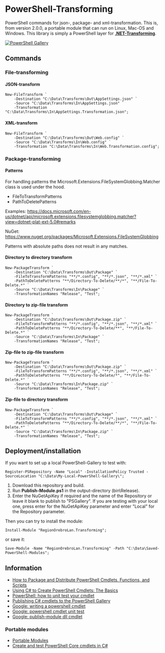 # PowerShell-Transforming

PowerShell commands for json-, package- and xml-transformation. This is, from version 2.0.0, a portable module that can run on Linux, Mac-OS and Windows. This library is simply a PowerShell layer for [**.NET-Transforming**](https://github.com/RegionOrebroLan/.NET-Transforming/).

[![PowerShell Gallery](https://img.shields.io/powershellgallery/v/RegionOrebroLan.Transforming.svg?label=PowerShell%20Gallery)](https://www.powershellgallery.com/packages/RegionOrebroLan.Transforming/)

## Commands

### File-transforming

#### JSON-transform

    New-FileTransform `
        -Destination "C:\Data\Transforms\Out\AppSettings.json" `
        -Source "C:\Data\Transforms\In\AppSettings.json" `
        -Transformation "C:\Data\Transforms\In\AppSettings.Transformation.json";

#### XML-transform

    New-FileTransform `
        -Destination "C:\Data\Transforms\Out\Web.config" `
        -Source "C:\Data\Transforms\In\Web.config" `
        -Transformation "C:\Data\Transforms\In\Web.Transformation.config";

### Package-transforming

#### Patterns

For handling patterns the Microsoft.Extensions.FileSystemGlobbing.Matcher class is used under the hood.

- FileToTransformPatterns
- PathToDeletePatterns

Examples: https://docs.microsoft.com/en-us/dotnet/api/microsoft.extensions.filesystemglobbing.matcher?view=dotnet-plat-ext-5.0#remarks

NuGet: https://www.nuget.org/packages/Microsoft.Extensions.FileSystemGlobbing

Patterns with absolute paths does not result in any matches.

#### Directory to directory transform

    New-PackageTransform `
        -Destination "C:\Data\Transforms\Out\Package" `
        -FileToTransformPatterns "**/*.config", "**/*.json", "**/*.xml" `
        -PathToDeletePatterns "**/Directory-To-Delete/**/*", "**/File-To-Delete.*" `
        -Source "C:\Data\Transforms\In\Package" `
        -TransformationNames "Release", "Test";

#### Directory to zip-file transform

    New-PackageTransform `
        -Destination "C:\Data\Transforms\Out\Package.zip" `
        -FileToTransformPatterns "**/*.config", "**/*.json", "**/*.xml" `
        -PathToDeletePatterns "**/Directory-To-Delete/**", "**/File-To-Delete.*" `
        -Source "C:\Data\Transforms\In\Package" `
        -TransformationNames "Release", "Test";

#### Zip-file to zip-file transform

    New-PackageTransform `
        -Destination "C:\Data\Transforms\Out\Package.zip" `
        -FileToTransformPatterns "**/*.config", "**/*.json", "**/*.xml" `
        -PathToDeletePatterns "**/Directory-To-Delete/*", "**/File-To-Delete.*" `
        -Source "C:\Data\Transforms\In\Package.zip" `
        -TransformationNames "Release", "Test";

#### Zip-file to directory transform

    New-PackageTransform `
        -Destination "C:\Data\Transforms\Out\Package" `
        -FileToTransformPatterns "**/*.config", "**/*.json", "**/*.xml" `
        -PathToDeletePatterns "**/Directory-To-Delete/**/*", "**/File-To-Delete.*" `
        -Source "C:\Data\Transforms\In\Package.zip" `
        -TransformationNames "Release", "Test";

## Deployment/installation

If you want to set up a local PowerShell-Gallery to test with:

    Register-PSRepository -Name "Local" -InstallationPolicy Trusted -SourceLocation "C:\Data\My-Local-PowerShell-Gallery\";

1. Download this repository and build.
2. Run **Publish-Module.ps1** in the output-directory (bin\Release).
3. Enter the NuGetApiKey if required and the name of the Repository or leave it blank to publish to "PSGallery". If you are testing with your local one, press enter for the NuGetApiKey parameter and enter "Local" for the Repository parameter.

Then you can try to install the module:

    Install-Module "RegionOrebroLan.Transforming";

or save it:

    Save-Module -Name "RegionOrebroLan.Transforming" -Path "C:\Data\Saved-PowerShell-Modules";

## Information

- [How to Package and Distribute PowerShell Cmdlets, Functions, and Scripts](http://get-powershell.com/post/2011/04/04/How-to-Package-and-Distribute-PowerShell-Cmdlets-Functions-and-Scripts.aspx)
- [Using C# to Create PowerShell Cmdlets: The Basics](https://www.red-gate.com/simple-talk/dotnet/net-development/using-c-to-create-powershell-cmdlets-the-basics/)
- [PowerShell: how to unit test your cmdlet](https://weblogs.asp.net/cazzu/PowerShellUnitTestCmdlet/)
- [Publishing C# cmdlets to the PowerShell Gallery](http://mmaitre314.github.io/2016/03/22/publishing-csharp-cmdlets-to-the-powershell-gallery.html)
- [Google: writing a powershell cmdlet](https://www.google.com/search?q=writing+a+powershell+cmdlet)
- [Google: powershell cmdlet unit test](https://www.google.com/search?q=powershell+cmdlet+unit+test)
- [Google: publish-module dll cmdlet](https://www.google.com/search?q=publish-module+dll+cmdlet)

### Portable modules

- [Portable Modules](https://docs.microsoft.com/en-us/powershell/scripting/dev-cross-plat/writing-portable-modules)
- [Create and test PowerShell Core cmdlets in C#](https://blog.danskingdom.com/Create-and-test-PowerShell-Core-cmdlets-in-CSharp/)